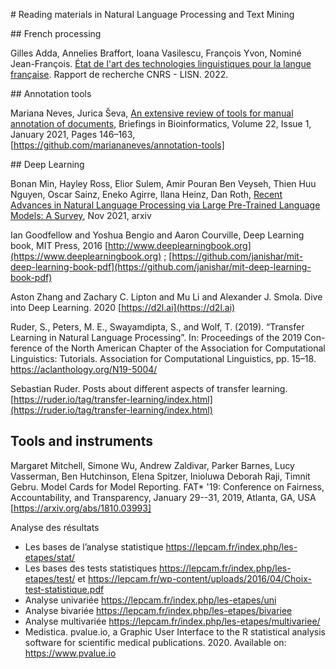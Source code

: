 
# Reading materials in Natural Language Processing and Text Mining

## French processing 

Gilles Adda, Annelies Braffort, Ioana Vasilescu, François Yvon, Nominé Jean-François. [État de l'art des technologies linguistiques pour la langue française](https://hal.archives-ouvertes.fr/hal-03637784). Rapport de recherche CNRS - LISN. 2022.

## Annotation tools

Mariana Neves, Jurica Ševa, [An extensive review of tools for manual annotation of documents](https://academic.oup.com/bib/article/22/1/146/5670958), Briefings in Bioinformatics, Volume 22, Issue 1, January 2021, Pages 146–163, [https://github.com/mariananeves/annotation-tools]

## Deep Learning

Bonan Min, Hayley Ross, Elior Sulem, Amir Pouran Ben Veyseh, Thien Huu Nguyen, Oscar Sainz, Eneko Agirre, Ilana Heinz, Dan Roth, [Recent Advances in Natural Language Processing via Large Pre-Trained Language Models: A Survey](https://arxiv.org/abs/2111.01243), Nov 2021, arxiv

Ian Goodfellow and Yoshua Bengio and Aaron Courville, Deep Learning book, MIT Press, 2016  [http://www.deeplearningbook.org](https://www.deeplearningbook.org) ; [https://github.com/janishar/mit-deep-learning-book-pdf](https://github.com/janishar/mit-deep-learning-book-pdf)

Aston Zhang and Zachary C. Lipton and Mu Li and Alexander J. Smola. Dive into Deep Learning. 2020 [https://d2l.ai](https://d2l.ai)

Ruder, S., Peters, M. E., Swayamdipta, S., and Wolf, T. (2019). “Transfer Learning in Natural Language Processing”. In: Proceedings of the 2019 Con-
ference of the North American Chapter of the Association for Computational Linguistics: Tutorials. Association for Computational Linguistics, pp. 15–18. https://aclanthology.org/N19-5004/

Sebastian Ruder. Posts about different aspects of transfer learning. [https://ruder.io/tag/transfer-learning/index.html](https://ruder.io/tag/transfer-learning/index.html)

## Tools and instruments

Margaret Mitchell, Simone Wu, Andrew Zaldivar, Parker Barnes, Lucy Vasserman, Ben Hutchinson, Elena Spitzer, Inioluwa Deborah Raji, Timnit Gebru. Model Cards for Model Reporting. FAT* '19: Conference on Fairness, Accountability, and Transparency, January 29--31, 2019, Atlanta, GA, USA [https://arxiv.org/abs/1810.03993]

Analyse des résultats
* Les bases de l’analyse statistique https://lepcam.fr/index.php/les-etapes/stat/
* Les bases des tests statistiques https://lepcam.fr/index.php/les-etapes/test/ et https://lepcam.fr/wp-content/uploads/2016/04/Choix-test-statistique.pdf
* Analyse univariée https://lepcam.fr/index.php/les-etapes/uni
* Analyse bivariée https://lepcam.fr/index.php/les-etapes/bivariee
* Analyse multivariée https://lepcam.fr/index.php/les-etapes/multivariee/
* Medistica. pvalue.io, a Graphic User Interface to the R statistical analysis software for scientific medical publications. 2020. Available on: https://www.pvalue.io

